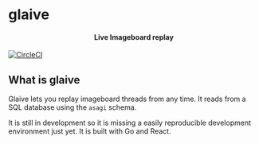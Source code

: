 # glaive 

<h4 align="center">Live Imageboard replay</h4>

[![CircleCI](https://img.shields.io/circleci/build/github/azunymous/glaive/master)](https://circleci.com/gh/azunymous/glaive)


## What is glaive
Glaive lets you replay imageboard threads from any time. It reads from a SQL database using the `asagi` schema. 

It is still in development so it is missing a easily reproducible development environment just yet. It is built with Go and React. 
